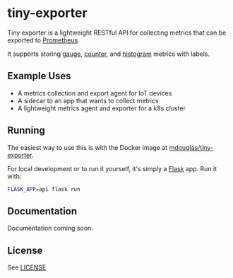 # tiny-exporter

Tiny exporter is a lightweight RESTful API for collecting metrics that can be exported to [Prometheus][].

It supports storing [gauge][], [counter][], and [histogram][] metrics with labels.

## Example Uses

* A metrics collection and export agent for IoT devices
* A sidecar to an app that wants to collect metrics
* A lightweight metrics agent and exporter for a k8s cluster

## Running

The easiest way to use this is with the Docker image at [mdouglas/tiny-exporter][].

For local development or to run it yourself, it's simply a [Flask][] app. Run it with:

```bash
FLASK_APP=api flask run
```

## Documentation

Documentation coming soon.

## License

See [LICENSE](LICENSE.txt)

[gauge]: https://prometheus.io/docs/concepts/metric_types/#gauge
[counter]: https://prometheus.io/docs/concepts/metric_types/#counter
[histogram]: https://prometheus.io/docs/concepts/metric_types/#histogram
[Flask]: https://flask.palletsprojects.com
[mdouglas/tiny-exporter]: https://hub.docker.com/mdouglas/tiny-exporter
[Prometheus]: https://prometheus.io/
